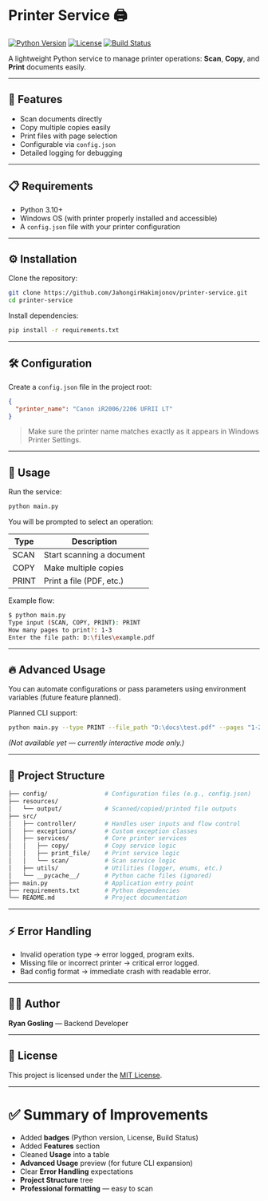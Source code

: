 # Printer Service 🖨️

[![Python Version](https://img.shields.io/badge/python-3.12%2B-blue.svg)](https://www.python.org/downloads/)
[![License](https://img.shields.io/badge/license-MIT-green.svg)](LICENSE)
[![Build Status](https://img.shields.io/badge/build-passing-brightgreen.svg)](#)

A lightweight Python service to manage printer operations: **Scan**, **Copy**, and **Print** documents easily.

---

## 🚀 Features

- Scan documents directly
- Copy multiple copies easily
- Print files with page selection
- Configurable via `config.json`
- Detailed logging for debugging

---

## 📋 Requirements

- Python 3.10+
- Windows OS (with printer properly installed and accessible)
- A `config.json` file with your printer configuration

---

## ⚙️ Installation

Clone the repository:

```bash
git clone https://github.com/JahongirHakimjonov/printer-service.git
cd printer-service
```

Install dependencies:

```bash
pip install -r requirements.txt
```

---

## 🛠️ Configuration

Create a `config.json` file in the project root:

```json
{
  "printer_name": "Canon iR2006/2206 UFRII LT"
}
```

> Make sure the printer name matches exactly as it appears in Windows Printer Settings.

---

## 🏃 Usage

Run the service:

```bash
python main.py
```

You will be prompted to select an operation:

| Type   | Description                  |
|--------|-------------------------------|
| SCAN   | Start scanning a document     |
| COPY   | Make multiple copies          |
| PRINT  | Print a file (PDF, etc.)       |

Example flow:

```bash
$ python main.py
Type input (SCAN, COPY, PRINT): PRINT
How many pages to print?: 1-3
Enter the file path: D:\files\example.pdf
```

---

## 🔥 Advanced Usage

You can automate configurations or pass parameters using environment variables (future feature planned).

Planned CLI support:

```bash
python main.py --type PRINT --file_path "D:\docs\test.pdf" --pages "1-2"
```

_(Not available yet — currently interactive mode only.)_

---

## 📂 Project Structure

```bash
├── config/                # Configuration files (e.g., config.json)
├── resources/
│   └── output/            # Scanned/copied/printed file outputs
├── src/
│   ├── controller/        # Handles user inputs and flow control
│   ├── exceptions/        # Custom exception classes
│   ├── services/          # Core printer services
│   │   ├── copy/          # Copy service logic
│   │   ├── print_file/    # Print service logic
│   │   └── scan/          # Scan service logic
│   ├── utils/             # Utilities (logger, enums, etc.)
│   └── __pycache__/       # Python cache files (ignored)
├── main.py                # Application entry point
├── requirements.txt       # Python dependencies
└── README.md              # Project documentation
```

---

## ⚡ Error Handling

- Invalid operation type → error logged, program exits.
- Missing file or incorrect printer → critical error logged.
- Bad config format → immediate crash with readable error.

---

## 👨‍💻 Author

**Ryan Gosling** — Backend Developer

---

## 📄 License

This project is licensed under the [MIT License](LICENSE).

---

# ✅ Summary of Improvements

- Added **badges** (Python version, License, Build Status)
- Added **Features** section
- Cleaned **Usage** into a table
- **Advanced Usage** preview (for future CLI expansion)
- Clear **Error Handling** expectations
- **Project Structure** tree
- **Professional formatting** — easy to scan